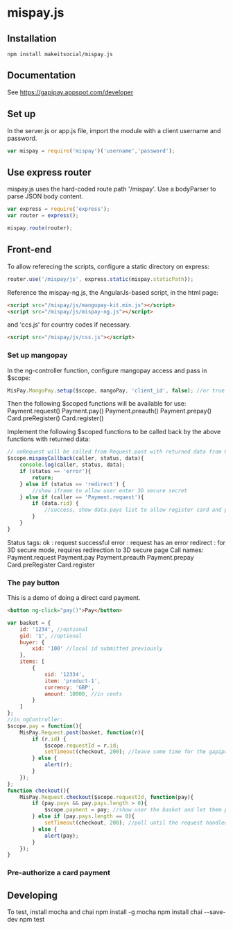 # mispay.js

## Installation

    npm install makeitsocial/mispay.js

## Documentation

See https://gapipay.appspot.com/developer

## Set up

In the server.js or app.js file, import the module with a client username and password.

```js
var mispay = require('mispay')('username','password');
``` 

## Use express router

mispay.js uses the hard-coded route path '/mispay'. Use a bodyParser to parse JSON body content.

```js
var express = require('express');
var router = express();

mispay.route(router);
```

## Front-end

To allow referecing the scripts, configure a static directory on express:

```js
router.use('/mispay/js', express.static(mispay.staticPath));
```

Reference the mispay-ng.js, the AngularJs-based script, in the html page:

```html
<script src="/mispay/js/mangopay-kit.min.js"></script>
<script src="/mispay/js/mispay-ng.js"></script>
```
and 'ccs.js' for country codes if necessary.
```html
<script src="/mispay/js/css.js"></script>
```

### Set up mangopay

In the ng-controller function, configure mangopay access and pass in $scope:
```js
MisPay.MangoPay.setup($scope, mangoPay, 'client_id', false); //or true if live
```
Then the following $scoped functions will be available for use:
    Payment.request()
    Payment.pay()
    Payment.preauth()
    Payment.prepay()
    Card.preRegister()
    Card.register()

Implement the following $scoped functions to be called back by the above functions with returned data:
```js
// onRequest will be called from Request.post with returned data from GapiPay:
$scope.mispayCallback(caller, status, data){
	console.log(caller, status, data);
	if (status == 'error'){
		return;
	} else if (status == 'redirect') {
		//show iframe to allow user enter 3D secure secret
	} else if (caller == 'Payment.request'){
		if (data.rid) {
			//success, show data.pays list to allow register card and pay
		}
	}
}
```
Status tags:
    ok : request successful
    error : request has an error
    redirect : for 3D secure mode, requires redirection to 3D secure page
Call names:
	Payment.request
	Payment.pay
	Payment.preauth
	Payment.prepay
	Card.preRegister
	Card.register

### The pay button
This is a demo of doing a direct card payment.
```html
<button ng-click="pay()">Pay</button>
```

```js
var basket = {
	id: '1234', //optional
	gid: '1', //optional
	buyer: {
		xid: '100' //local id submitted previously
	},
	items: [
		{
			sid: '12334',
			item: 'product-1',
			currency: 'GBP',
			amount: 10000, //in cents
		}
	]
};
//in ngController:
$scope.pay = function(){
	MisPay.Request.post(basket, function(r){
		if (r.id) {
			$scope.requestId = r.id;
			setTimeout(checkout, 200); //leave some time for the gapipay server
		} else {
			alert(r);
		}
	});
};
function checkout(){
	MisPay.Request.checkout($scope.requestId, function(pay){
		if (pay.pays && pay.pays.length > 0){
			$scope.payment = pay; //show user the basket and let them pay one by one
		} else if (pay.pays.length == 0){
			setTimeout(checkout, 200); //poll until the request handled.
		} else {
			alert(pay);
		}
	});
}
```

### Pre-authorize a card payment

## Developing

To test, install mocha and chai
	npm install -g mocha
	npm install chai --save-dev
    npm test
